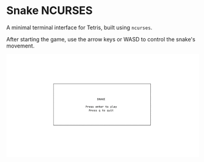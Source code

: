 # Snake NCURSES

A minimal terminal interface for Tetris, built using `ncurses`.

After starting the game, use the arrow keys or WASD to control the snake's movement.

<p align="center">
  <img src="./snake.gif"/>
</p>
